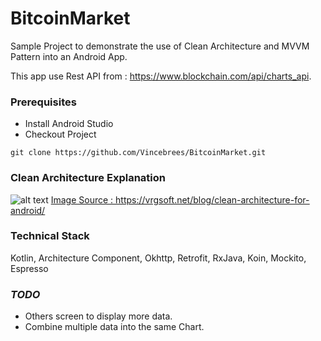 # BitcoinMarket
Sample Project to demonstrate the use of Clean Architecture and MVVM Pattern into an Android App.

This app use Rest API from : https://www.blockchain.com/api/charts_api.
<br/>


### Prerequisites

- Install Android Studio </br>
- Checkout Project
```
git clone https://github.com/Vincebrees/BitcoinMarket.git
```
### Clean Architecture Explanation

![alt text](http://vrgsoft.net/wp-content/uploads/2017/12/fe8c82a32b1548b1a297187e24ae755a.png)
<u>Image Source : https://vrgsoft.net/blog/clean-architecture-for-android/</u>

### Technical Stack

Kotlin, Architecture Component, Okhttp, Retrofit, RxJava, Koin, Mockito, Espresso

### <b><i>TODO</i></b>

- Others screen to display more data.
- Combine multiple data into the same Chart.

